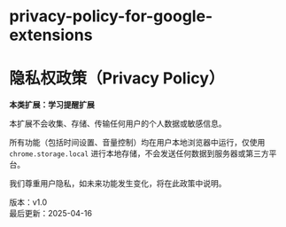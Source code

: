 # privacy-policy-for-google-extensions

# 隐私权政策（Privacy Policy）

**本类扩展：学习提醒扩展**

本扩展不会收集、存储、传输任何用户的个人数据或敏感信息。

所有功能（包括时间设置、音量控制）均在用户本地浏览器中运行，仅使用 `chrome.storage.local` 进行本地存储，不会发送任何数据到服务器或第三方平台。

我们尊重用户隐私，如未来功能发生变化，将在此政策中说明。

版本：v1.0  
最后更新：2025-04-16
